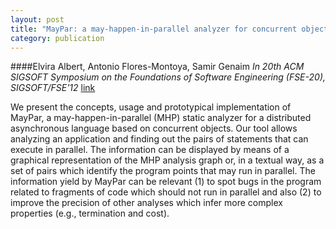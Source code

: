 ```yaml
---
layout: post
title: "MayPar: a may-happen-in-parallel analyzer for concurrent objects"
category: publication
---
```

####Elvira Albert, Antonio Flores-Montoya, Samir Genaim
*In 20th ACM SIGSOFT Symposium on the Foundations of Software
Engineering (FSE-20), SIGSOFT/FSE'12*  [link](http://dl.acm.org/citation.cfm?id=2393611)

We present the concepts, usage and prototypical implementation of MayPar, a may-happen-in-parallel (MHP) static analyzer for a distributed asynchronous language based on concurrent objects. Our tool allows analyzing an application and finding out the pairs of statements that can execute in parallel. The information can be displayed by means of a graphical representation of the MHP analysis graph or, in a textual way, as a set of pairs which identify the program points that may run in parallel. The information yield by MayPar can be relevant (1) to spot bugs in the program related to fragments of code which should not run in parallel and also (2) to improve the precision of other analyses which infer more complex properties (e.g., termination and cost).